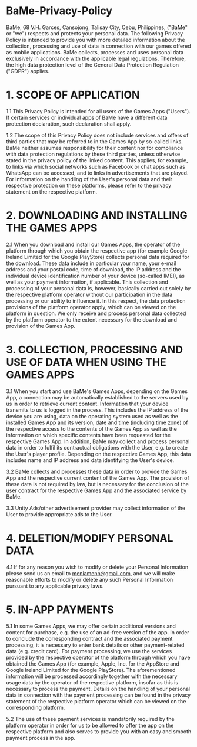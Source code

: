 # BaMe-Privacy-Policy


BaMe, 68 V.H. Garces, Cansojong, Talisay City, Cebu, Philippines,  ("BaMe" or "we") respects and protects your personal data.
The following Privacy Policy is intended to provide you with more detailed information about the collection, processing and use of data in connection with our games offered as mobile applications.
BaMe collects, processes and uses personal data exclusively in accordance with the applicable legal regulations. Therefore, the high data protection level of the General Data Protection Regulation ("GDPR") applies.

# 1. SCOPE OF APPLICATION

1.1 This Privacy Policy is intended for all users of the Games Apps ("Users"). If certain services or individual apps of BaMe have a different data protection declaration, such declaration shall apply.

1.2 The scope of this Privacy Policy does not include services and offers of third parties that may be referred to in the Games App by so-called links. BaMe neither assumes responsibility for their content nor for compliance with data protection regulations by these third parties, unless otherwise stated in the privacy policy of the linked content. This applies, for example, to links via which social networks such as Facebook or chat apps such as WhatsApp can be accessed, and to links in advertisements that are played. For information on the handling of the User's personal data and their respective protection on these platforms, please refer to the privacy statement on the respective platform.

# 2. DOWNLOADING AND INSTALLING THE GAMES APPS

2.1 When you download and install our Games Apps, the operator of the platform through which you obtain the respective app (for example Google Ireland Limited for the Google PlayStore) collects personal data required for the download. These data include in particular your name, your e-mail address and your postal code, time of download, the IP address and the individual device identification number of your device (so-called IMEI), as well as your payment information, if applicable. This collection and processing of your personal data is, however, basically carried out solely by the respective platform operator without our participation in the data processing or our ability to influence it. In this respect, the data protection provisions of the platform operator apply, which can be viewed on the platform in question. We only receive and process personal data collected by the platform operator to the extent necessary for the download and provision of the Games App. 

# 3. COLLECTION, PROCESSING AND USE OF DATA WHEN USING THE GAMES APPS

3.1 When you start and use BaMe's Games Apps, depending on the Games App, a connection may be automatically established to the servers used by us in order to retrieve current content. Information that your device transmits to us is logged in the process. This includes the IP address of the device you are using, data on the operating system used as well as the installed Games App and its version, date and time (including time zone) of the respective access to the contents of the Games App as well as the information on which specific contents have been requested for the respective Games App. In addition, BaMe may collect and process personal data in order to fulfil its contractual obligations with the User, e.g. to create the User's player profile. Depending on the respective Games App, this data includes name and IP address and data identifying the User's device.

3.2 BaMe collects and processes these data in order to provide the Games App and the respective current content of the Games App. The provision of these data is not required by law, but is necessary for the conclusion of the user contract for the respective Games App and the associated service by BaMe. 

3.3 Unity Ads/other advertisement provider may collect information of the User to provide appropriate ads to the User.

# 4. DELETION/MODIFY PERSONAL DATA

4.1 If for any reason you wish to modify or delete your Personal Information please send us an email to meniamenn@gmail.com, and we will make reasonable efforts to modify or delete any such Personal Information pursuant to any applicable privacy laws.

# 5. IN-APP PAYMENTS

5.1 In some Games Apps, we may offer certain additional versions and content for purchase, e.g. the use of an ad-free version of the app. In order to conclude the corresponding contract and the associated payment processing, it is necessary to enter bank details or other payment-related data (e.g. credit card). For payment processing, we use the services provided by the respective operator of the platform through which you have obtained the Games App (for example, Apple, Inc. for the AppStore and Google Ireland Limited for the Google PlayStore). The aforementioned information will be processed accordingly together with the necessary usage data by the operator of the respective platform, insofar as this is necessary to process the payment. Details on the handling of your personal data in connection with the payment processing can be found in the privacy statement of the respective platform operator which can be viewed on the corresponding platform.

5.2 The use of these payment services is mandatorily required by the platform operator in order for us to be allowed to offer the app on the respective platform and also serves to provide you with an easy and smooth payment process in the app.
